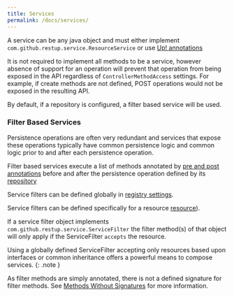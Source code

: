 ```yaml
---
title: Services
permalink: /docs/services/
---
```


A service can be any java object and must either implement `com.github.restup.service.ResourceService` or use [Up! annotations]({{site.baseurl}}/docs/annotations/#operation-tag-annotations)

It is not required to implement all methods to be a service, however absence of support for an operation will prevent that operation from being exposed in the API regardless of `ControllerMethodAccess` settings.  For example, if create methods are not defined, POST operations would not be exposed in the resulting API.

By default, if a repository is configured, a filter based service will be used.  

### Filter Based Services

Persistence operations are often very redundant and services that expose these operations typically have common persistence logic and common logic prior to and after each persistence operation.  

Filter based services execute a list of methods annotated by [pre and post annotations]({{site.baseurl}}/docs/annotations/#service-filter-tag-annotations) before and after the persistence operation defined by its [repository]({{site.baseurl}}/docs/repositories)

Service filters can be defined globally in [registry settings]({{site.baseurl}}/docs/resourceRegistry/#-defaultservicefilters).

Service filters can be defined specifically for a resource [resource]({{site.baseurl}}/docs/resources/#-servicefilters)).

If a service filter object implements `com.github.restup.service.ServiceFilter` the filter method(s) of that object will only apply if the ServiceFilter `accepts` the resource.

Using a globally defined ServiceFilter accepting only resources based upon interfaces or common inheritance offers a powerful means to compose services.
{: .note }  

As filter methods are simply annotated, there is not a defined signature for filter methods.  See [Methods Without Signatures]({{site.baseurl}}/docs/methodsWithoutSignatures) for more information.
 

